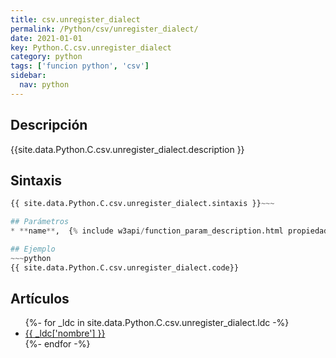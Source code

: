 ```yaml
---
title: csv.unregister_dialect
permalink: /Python/csv/unregister_dialect/
date: 2021-01-01
key: Python.C.csv.unregister_dialect
category: python
tags: ['funcion python', 'csv']
sidebar: 
  nav: python
---
```


## Descripción
{{site.data.Python.C.csv.unregister_dialect.description }}

## Sintaxis
~~~python
{{ site.data.Python.C.csv.unregister_dialect.sintaxis }}~~~

## Parámetros
* **name**,  {% include w3api/function_param_description.html propiedad=site.data.Python.C.csv.unregister_dialect valor="name" %}

## Ejemplo
~~~python
{{ site.data.Python.C.csv.unregister_dialect.code}}
~~~

## Artículos
<ul>
{%- for _ldc in site.data.Python.C.csv.unregister_dialect.ldc -%}
   <li>
       <a href="{{_ldc['url'] }}">{{ _ldc['nombre'] }}</a>
   </li>
{%- endfor -%}
</ul>
